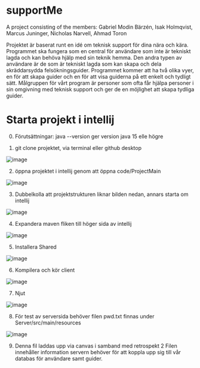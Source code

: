 # supportMe

A project consisting of the members:
Gabriel Modin Bärzén,
Isak Holmqvist,
Marcus Juninger,
Nicholas Narvell,
Ahmad Toron

Projektet är baserat runt en idé om teknisk support för dina nära och kära. Programmet ska fungera som en central för användare som inte är tekniskt lagda och kan behöva hjälp med sin teknik hemma. Den andra typen av användare är de som är tekniskt lagda som kan skapa och dela skräddarsydda felsökningsguider. Programmet kommer att ha två olika vyer, en för att skapa guider och en för att visa guiderna på ett enkelt och tydligt sätt. Målgruppen för vårt program är personer som ofta får hjälpa personer i sin omgivning med teknisk support och ger de en möjlighet att skapa tydliga guider. 


# Starta projekt i intellij
0. Förutsättningar:
java --version ger version java 15 elle högre

1. git clone projektet, via terminal eller github desktop

![image](https://user-images.githubusercontent.com/71310727/112954385-a0667080-913e-11eb-864a-b7999d6925a7.png)

2. öppna projektet i intellij genom att öppna code/ProjectMain

![image](https://user-images.githubusercontent.com/71310727/112954606-d6a3f000-913e-11eb-8f5a-881ccab40263.png)

3. Dubbelkolla att projektstrukturen liknar bilden nedan, annars starta om intellij

![image](https://user-images.githubusercontent.com/71310727/112954758-fdfabd00-913e-11eb-9820-a183e12d3e41.png)

4. Expandera maven fliken till höger sida av intellij

![image](https://user-images.githubusercontent.com/71310727/112954855-18349b00-913f-11eb-938c-4583e6ffaa41.png)

5. Installera Shared

![image](https://user-images.githubusercontent.com/71310727/112954943-30a4b580-913f-11eb-9187-a9ab195d1590.png)

6. Kompilera och kör client

![image](https://user-images.githubusercontent.com/71310727/112955090-5af67300-913f-11eb-8476-aefba0de9ac1.png)

7. Njut

![image](https://user-images.githubusercontent.com/71310727/112955188-75305100-913f-11eb-9ed2-540294fc1a13.png)

8. För test av serversida behöver filen pwd.txt finnas under Server/src/main/resources

![image](https://user-images.githubusercontent.com/71310727/114266249-945b9800-99f5-11eb-9189-2843876e4389.png)

9. Denna fil laddas upp via canvas i samband med retrospekt 2
Filen innehåller information servern behöver för att koppla upp sig till vår databas för användare samt guider.


